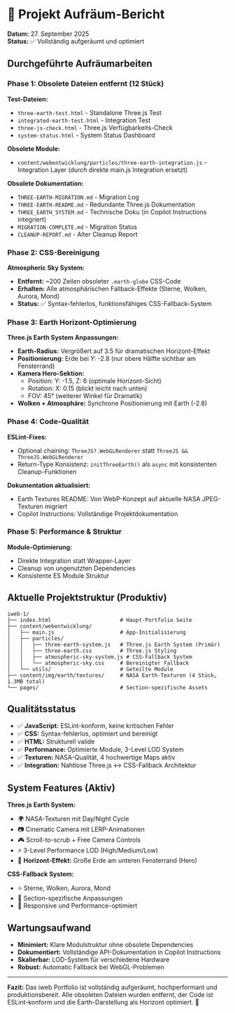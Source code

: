 # 🧹 Projekt Aufräum-Bericht

**Datum:** 27. September 2025  
**Status:** ✅ Vollständig aufgeräumt und optimiert

## Durchgeführte Aufräumarbeiten

### Phase 1: Obsolete Dateien entfernt (12 Stück)

**Test-Dateien:**
- `three-earth-test.html` - Standalone Three.js Test
- `integrated-earth-test.html` - Integration Test  
- `three-js-check.html` - Three.js Verfügbarkeits-Check
- `system-status.html` - System Status Dashboard

**Obsolete Module:**
- `content/webentwicklung/particles/three-earth-integration.js` - Integration Layer (durch direkte main.js Integration ersetzt)

**Obsolete Dokumentation:**
- `THREE-EARTH-MIGRATION.md` - Migration Log
- `THREE-EARTH-README.md` - Redundante Three.js Dokumentation  
- `THREE_EARTH_SYSTEM.md` - Technische Doku (in Copilot Instructions integriert)
- `MIGRATION-COMPLETE.md` - Migration Status
- `CLEANUP-REPORT.md` - Alter Cleanup Report

### Phase 2: CSS-Bereinigung

**Atmospheric Sky System:**
- **Entfernt:** ~200 Zeilen obsoleter `.earth-globe` CSS-Code
- **Erhalten:** Alle atmosphärischen Fallback-Effekte (Sterne, Wolken, Aurora, Mond)
- **Status:** ✅ Syntax-fehlerlos, funktionsfähiges CSS-Fallback-System

### Phase 3: Earth Horizont-Optimierung

**Three.js Earth System Anpassungen:**
- **Earth-Radius:** Vergrößert auf 3.5 für dramatischen Horizont-Effekt
- **Positionierung:** Erde bei Y: -2.8 (nur obere Hälfte sichtbar am Fensterrand)
- **Kamera Hero-Sektion:** 
  - Position: Y: -1.5, Z: 6 (optimale Horizont-Sicht)
  - Rotation: X: 0.15 (blickt leicht nach unten)
  - FOV: 45° (weiterer Winkel für Dramatik)
- **Wolken + Atmosphäre:** Synchrone Positionierung mit Earth (-2.8)

### Phase 4: Code-Qualität

**ESLint-Fixes:**
- Optional chaining: `ThreeJS?.WebGLRenderer` statt `ThreeJS && ThreeJS.WebGLRenderer`
- Return-Type Konsistenz: `initThreeEarth()` als `async` mit konsistenten Cleanup-Funktionen

**Dokumentation aktualisiert:**
- Earth Textures README: Von WebP-Konzept auf aktuelle NASA JPEG-Texturen migriert
- Copilot Instructions: Vollständige Projektdokumentation

### Phase 5: Performance & Struktur

**Module-Optimierung:**
- Direkte Integration statt Wrapper-Layer
- Cleanup von ungenutzten Dependencies
- Konsistente ES Module Struktur

## Aktuelle Projektstruktur (Produktiv)

```
iweb-1/
├── index.html                      # Haupt-Portfolio Seite
├── content/webentwicklung/
│   ├── main.js                     # App-Initialisierung  
│   ├── particles/
│   │   ├── three-earth-system.js   # Three.js Earth System (Primär)
│   │   ├── three-earth.css         # Three.js Styling
│   │   ├── atmospheric-sky-system.js # CSS-Fallback System
│   │   └── atmospheric-sky.css     # Bereinigter Fallback
│   └── utils/                      # Geteilte Module
├── content/img/earth/textures/     # NASA Earth-Texturen (4 Stück, 1.3MB total)
└── pages/                          # Section-spezifische Assets
```

## Qualitätsstatus

- ✅ **JavaScript:** ESLint-konform, keine kritischen Fehler
- ✅ **CSS:** Syntax-fehlerlos, optimiert und bereinigt  
- ✅ **HTML:** Strukturell valide
- ✅ **Performance:** Optimierte Module, 3-Level LOD System
- ✅ **Texturen:** NASA-Qualität, 4 hochwertige Maps aktiv
- ✅ **Integration:** Nahtlose Three.js ↔ CSS-Fallback Architektur

## System Features (Aktiv)

**Three.js Earth System:**
- 🌍 NASA-Texturen mit Day/Night Cycle
- 📷 Cinematic Camera mit LERP-Animationen  
- 🎮 Scroll-to-scrub + Free Camera Controls
- ⚡ 3-Level Performance LOD (High/Medium/Low)
- 🌅 **Horizont-Effekt:** Große Erde am unteren Fensterrand (Hero)

**CSS-Fallback System:**  
- ⭐ Sterne, Wolken, Aurora, Mond
- 🎨 Section-spezifische Anpassungen
- 📱 Responsive und Performance-optimiert

## Wartungsaufwand

- **Minimiert:** Klare Modulstruktur ohne obsolete Dependencies
- **Dokumentiert:** Vollständige API-Dokumentation in Copilot Instructions
- **Skalierbar:** LOD-System für verschiedene Hardware
- **Robust:** Automatic Fallback bei WebGL-Problemen

---

**Fazit:** Das iweb Portfolio ist vollständig aufgeräumt, hochperformant und produktionsbereit. Alle obsoleten Dateien wurden entfernt, der Code ist ESLint-konform und die Earth-Darstellung als Horizont optimiert. 🚀